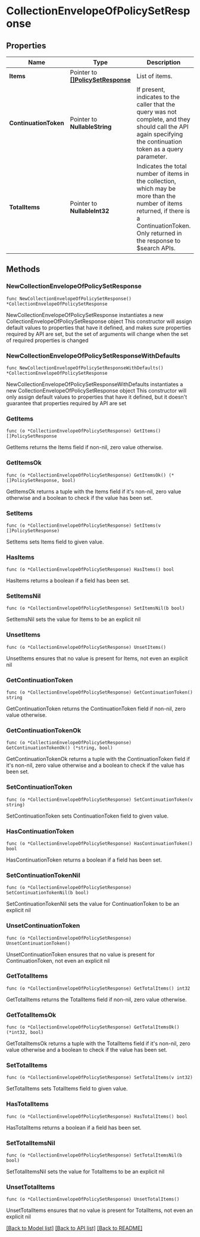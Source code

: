 # CollectionEnvelopeOfPolicySetResponse

## Properties

Name | Type | Description | Notes
------------ | ------------- | ------------- | -------------
**Items** | Pointer to [**[]PolicySetResponse**](PolicySetResponse.md) | List of items. | [optional] 
**ContinuationToken** | Pointer to **NullableString** | If present, indicates to the caller that the query was not complete, and they should call the API again specifying the continuation token as a query parameter. | [optional] 
**TotalItems** | Pointer to **NullableInt32** | Indicates the total number of items in the collection, which may be more than the number of items returned, if there is a ContinuationToken. Only returned in the response to $search APIs. | [optional] 

## Methods

### NewCollectionEnvelopeOfPolicySetResponse

`func NewCollectionEnvelopeOfPolicySetResponse() *CollectionEnvelopeOfPolicySetResponse`

NewCollectionEnvelopeOfPolicySetResponse instantiates a new CollectionEnvelopeOfPolicySetResponse object
This constructor will assign default values to properties that have it defined,
and makes sure properties required by API are set, but the set of arguments
will change when the set of required properties is changed

### NewCollectionEnvelopeOfPolicySetResponseWithDefaults

`func NewCollectionEnvelopeOfPolicySetResponseWithDefaults() *CollectionEnvelopeOfPolicySetResponse`

NewCollectionEnvelopeOfPolicySetResponseWithDefaults instantiates a new CollectionEnvelopeOfPolicySetResponse object
This constructor will only assign default values to properties that have it defined,
but it doesn't guarantee that properties required by API are set

### GetItems

`func (o *CollectionEnvelopeOfPolicySetResponse) GetItems() []PolicySetResponse`

GetItems returns the Items field if non-nil, zero value otherwise.

### GetItemsOk

`func (o *CollectionEnvelopeOfPolicySetResponse) GetItemsOk() (*[]PolicySetResponse, bool)`

GetItemsOk returns a tuple with the Items field if it's non-nil, zero value otherwise
and a boolean to check if the value has been set.

### SetItems

`func (o *CollectionEnvelopeOfPolicySetResponse) SetItems(v []PolicySetResponse)`

SetItems sets Items field to given value.

### HasItems

`func (o *CollectionEnvelopeOfPolicySetResponse) HasItems() bool`

HasItems returns a boolean if a field has been set.

### SetItemsNil

`func (o *CollectionEnvelopeOfPolicySetResponse) SetItemsNil(b bool)`

 SetItemsNil sets the value for Items to be an explicit nil

### UnsetItems
`func (o *CollectionEnvelopeOfPolicySetResponse) UnsetItems()`

UnsetItems ensures that no value is present for Items, not even an explicit nil
### GetContinuationToken

`func (o *CollectionEnvelopeOfPolicySetResponse) GetContinuationToken() string`

GetContinuationToken returns the ContinuationToken field if non-nil, zero value otherwise.

### GetContinuationTokenOk

`func (o *CollectionEnvelopeOfPolicySetResponse) GetContinuationTokenOk() (*string, bool)`

GetContinuationTokenOk returns a tuple with the ContinuationToken field if it's non-nil, zero value otherwise
and a boolean to check if the value has been set.

### SetContinuationToken

`func (o *CollectionEnvelopeOfPolicySetResponse) SetContinuationToken(v string)`

SetContinuationToken sets ContinuationToken field to given value.

### HasContinuationToken

`func (o *CollectionEnvelopeOfPolicySetResponse) HasContinuationToken() bool`

HasContinuationToken returns a boolean if a field has been set.

### SetContinuationTokenNil

`func (o *CollectionEnvelopeOfPolicySetResponse) SetContinuationTokenNil(b bool)`

 SetContinuationTokenNil sets the value for ContinuationToken to be an explicit nil

### UnsetContinuationToken
`func (o *CollectionEnvelopeOfPolicySetResponse) UnsetContinuationToken()`

UnsetContinuationToken ensures that no value is present for ContinuationToken, not even an explicit nil
### GetTotalItems

`func (o *CollectionEnvelopeOfPolicySetResponse) GetTotalItems() int32`

GetTotalItems returns the TotalItems field if non-nil, zero value otherwise.

### GetTotalItemsOk

`func (o *CollectionEnvelopeOfPolicySetResponse) GetTotalItemsOk() (*int32, bool)`

GetTotalItemsOk returns a tuple with the TotalItems field if it's non-nil, zero value otherwise
and a boolean to check if the value has been set.

### SetTotalItems

`func (o *CollectionEnvelopeOfPolicySetResponse) SetTotalItems(v int32)`

SetTotalItems sets TotalItems field to given value.

### HasTotalItems

`func (o *CollectionEnvelopeOfPolicySetResponse) HasTotalItems() bool`

HasTotalItems returns a boolean if a field has been set.

### SetTotalItemsNil

`func (o *CollectionEnvelopeOfPolicySetResponse) SetTotalItemsNil(b bool)`

 SetTotalItemsNil sets the value for TotalItems to be an explicit nil

### UnsetTotalItems
`func (o *CollectionEnvelopeOfPolicySetResponse) UnsetTotalItems()`

UnsetTotalItems ensures that no value is present for TotalItems, not even an explicit nil

[[Back to Model list]](../README.md#documentation-for-models) [[Back to API list]](../README.md#documentation-for-api-endpoints) [[Back to README]](../README.md)



